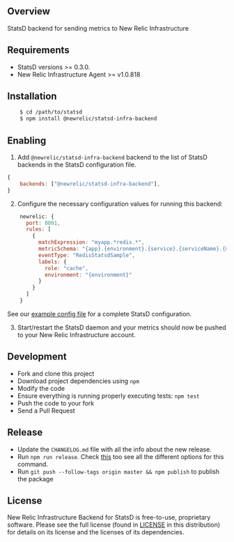 ## Overview

StatsD backend for sending metrics to New Relic Infrastructure

## Requirements

* StatsD versions >= 0.3.0.
* New Relic Infrastructure Agent >= v1.0.818

## Installation

```sh
    $ cd /path/to/statsd
    $ npm install @newrelic/statsd-infra-backend
```

## Enabling

1. Add `@newrelic/statsd-infra-backend` backend to the list of StatsD backends in the StatsD configuration file.

```js
{
    backends: ["@newrelic/statsd-infra-backend"],
}
```

2. Configure the necessary configuration values for running this backend:

```js
    newrelic: {
      port: 8001,
      rules: [
        {
          matchExpression: "myapp.*redis.*",
          metricSchema: "{app}.{environment}.{service}.{serviceName}.{metricName}",
          eventType: "RedisStatsdSample",
          labels: {
            role: "cache",
            environment: "{environment}"
          }
        }
      ]
    }
```

See our [example config file](exampleConfig.js) for a complete StatsD configuration.

3. Start/restart the StatsD daemon and your metrics should now be pushed to your
New Relic Infrastructure account.

## Development

- Fork and clone this project
- Download project dependencies using `npm`
- Modify the code
- Ensure everything is running properly executing tests: `npm test`
- Push the code to your fork
- Send a Pull Request

## Release

- Update the `CHANGELOG.md` file with all the info about the new release.
- Run `npm run release`. Check
  [this](https://github.com/conventional-changelog/standard-version#release-as-a-target-type-imperatively-like-npm-version)
  too see all the different options for this command.
- Run `git push --follow-tags origin master && npm publish` to publish the package

## License

New Relic Infrastructure Backend for StatsD is free-to-use, proprietary
software. Please see the full license (found in [LICENSE](LICENSE) in this
distribution) for details on its license and the licenses of its dependencies.
